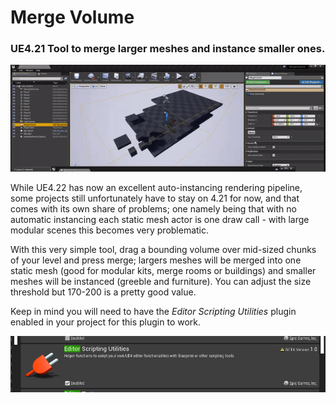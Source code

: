 # Merge Volume
### UE4.21 Tool to merge larger meshes and instance smaller ones.

![gif](images/gif.gif)

While UE4.22 has now an excellent auto-instancing rendering pipeline, some projects still unfortunately have to stay on 4.21 for now, and that comes with its own share of problems; one namely being that with no automatic instancing each static mesh actor is one draw call - with large modular scenes this becomes very problematic.

With this very simple tool, drag a bounding volume over mid-sized chunks of your level and press merge; largers meshes will be merged into one static mesh (good for modular kits, merge rooms or buildings) and smaller meshes will be instanced (greeble and furniture). You can adjust the size threshold but 170-200 is a pretty good value.

Keep in mind you will need to have the *Editor Scripting Utilities* plugin enabled in your project for this plugin to work. 
 
![required](images/required.png)